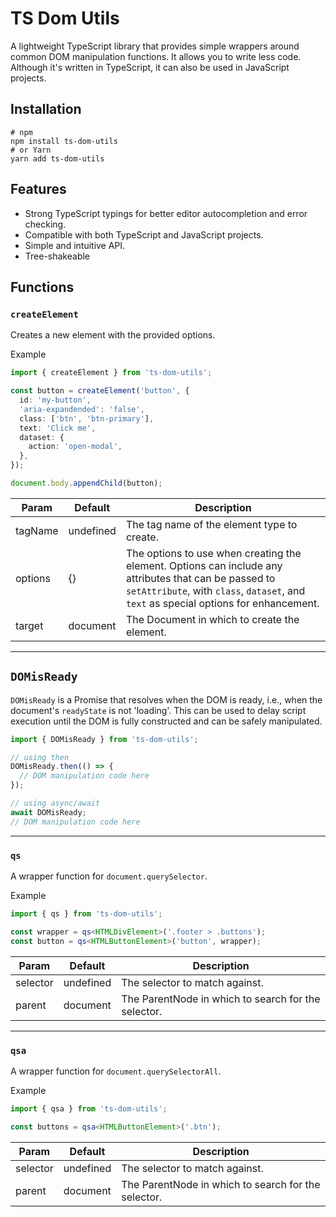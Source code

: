 # TS Dom Utils
A lightweight TypeScript library that provides simple wrappers around common DOM manipulation functions.
It allows you to write less code.
Although it's written in TypeScript, it can also be used in JavaScript projects.

## Installation

```shell
# npm
npm install ts-dom-utils
# or Yarn
yarn add ts-dom-utils
```

## Features
- Strong TypeScript typings for better editor autocompletion and error checking.
- Compatible with both TypeScript and JavaScript projects.
- Simple and intuitive API.
- Tree-shakeable


## Functions

### `createElement`
Creates a new element with the provided options.

Example
```typescript
import { createElement } from 'ts-dom-utils';

const button = createElement('button', {
  id: 'my-button',
  'aria-expandended': 'false',
  class: ['btn', 'btn-primary'],
  text: 'Click me',
  dataset: {
    action: 'open-modal',
  },
});

document.body.appendChild(button);
```

| Param   | Default   | Description                                                                                                                                                                                    |
|---------|-----------|------------------------------------------------------------------------------------------------------------------------------------------------------------------------------------------------|
| tagName | undefined | The tag name of the element type to create.                                                                                                                                                    |
| options | {}        | The options to use when creating the element. Options can include any attributes that can be passed to `setAttribute`, with `class`, `dataset`, and `text` as special options for enhancement. |
| target  | document  | The Document in which to create the element.                                                                                                                                                   |
---

## `DOMisReady`
`DOMisReady` is a Promise that resolves when the DOM is ready, i.e., when the document's `readyState` is not 'loading'. This can be used to delay script execution until the DOM is fully constructed and can be safely manipulated.

```typescript
import { DOMisReady } from 'ts-dom-utils';

// using then
DOMisReady.then(() => {
  // DOM manipulation code here
});

// using async/await
await DOMisReady;
// DOM manipulation code here
```

---

### `qs`
A wrapper function for `document.querySelector`.

Example
```typescript
import { qs } from 'ts-dom-utils';

const wrapper = qs<HTMLDivElement>('.footer > .buttons');
const button = qs<HTMLButtonElement>('button', wrapper);
```
| Param    | Default    | Description                                         |
|----------|------------|-----------------------------------------------------|
| selector | undefined  | The selector to match against.                      |
| parent   | document   | The ParentNode in which to search for the selector. |

---

### `qsa`
A wrapper function for `document.querySelectorAll`.

Example
```typescript
import { qsa } from 'ts-dom-utils';

const buttons = qsa<HTMLButtonElement>('.btn');
```

| Param    | Default   | Description                                         |
|----------|-----------|-----------------------------------------------------|
| selector | undefined | The selector to match against.                      |
| parent   | document  | The ParentNode in which to search for the selector. |

